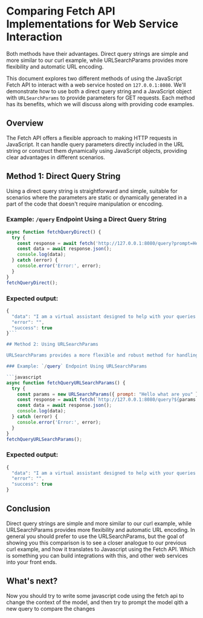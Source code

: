 # Comparing Fetch API Implementations for Web Service Interaction

Both methods have their advantages. Direct query strings are simple and more similar to our curl example, while URLSearchParams provides more flexibility and automatic URL encoding.

This document explores two different methods of using the JavaScript Fetch API to interact with a web service hosted on `127.0.0.1:8080`. We'll demonstrate how to use both a direct query string and a JavaScript object with `URLSearchParams` to provide parameters for GET requests. Each method has its benefits, which we will discuss along with providing code examples.


## Overview

The Fetch API offers a flexible approach to making HTTP requests in JavaScript. It can handle query parameters directly included in the URL string or construct them dynamically using JavaScript objects, providing clear advantages in different scenarios.

## Method 1: Direct Query String

Using a direct query string is straightforward and simple, suitable for scenarios where the parameters are static or dynamically generated in a part of the code that doesn't require manipulation or encoding.

### Example: `/query` Endpoint Using a Direct Query String

```javascript
async function fetchQueryDirect() {
  try {
    const response = await fetch('http://127.0.0.1:8080/query?prompt=Hello%20what%20are%20you');
    const data = await response.json();
    console.log(data);
  } catch (error) {
    console.error('Error:', error);
  }
}
fetchQueryDirect();
```

### Expected output:

```javascript
{
  "data": "I am a virtual assistant designed to help with your queries.",
  "error": "",
  "success": true
}```

## Method 2: Using URLSearchParams

URLSearchParams provides a more flexible and robust method for handling query parameters. It's particularly useful when dealing with multiple parameters that might require encoding, or when parameters are dynamically generated and manipulated. It also automatically handles URL encoding. In other words you don't have to replace spaces with %20 etc.

### Example: `/query` Endpoint Using URLSearchParams

```javascript
async function fetchQueryURLSearchParams() {
  try {
    const params = new URLSearchParams({ prompt: "Hello what are you" });
    const response = await fetch(`http://127.0.0.1:8080/query?${params.toString()}`);
    const data = await response.json();
    console.log(data);
  } catch (error) {
    console.error('Error:', error);
  }
}
fetchQueryURLSearchParams();
```

### Expected output:

```javascript
{
  "data": "I am a virtual assistant designed to help with your queries.",
  "error": "",
  "success": true
}
```
## Conclusion

Direct query strings are simple and more similar to our curl example, while URLSearchParams provides more flexibility and automatic URL encoding.
In general you should prefer to use the URLSearchParams, but the goal of showing you this comparison is to see a closer analogue to our previous curl example, and how it translates to Javascript using the Fetch API.  Which is something you can build integrations with this, and other web services into your front ends.

## What's next?

Now you should try to write some javascript code using the fetch api to change the context of the model, and then try to prompt the model qith a new query to compare the changes
